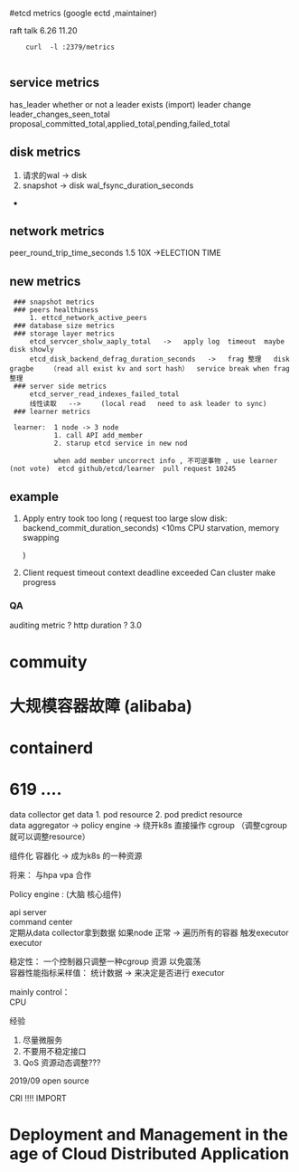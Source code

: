 

#etcd metrics (google ectd ,maintainer) 

  raft talk   6.26  11.20
 
```
    curl  -l :2379/metrics
    
```
  ## service metrics
  has_leader      whether or not a leader exists     (import)    leader change  
  leader_changes_seen_total                  
  proposal_committed_total,applied_total,pending,failed_total  
  
  ## disk    metrics      
   1. 请求的wal -> disk
   2. snapshot ->  disk
   wal_fsync_duration_seconds  
   
   +
  ## network metrics
  
  peer_round_trip_time_seconds     1.5    10X ->ELECTION TIME
  
  ## new   metrics
  
     ### snapshot metrics
     ### peers healthiness
         1. ettcd_network_active_peers
     ### database size metrics
     ### storage layer metrics 
         etcd_servcer_sholw_aaply_total   ->   apply log  timeout  maybe disk showly
         etcd_disk_backend_defrag_duration_seconds   ->   frag 整理   disk gragbe    （read all exist kv and sort hash）  service break when frag 整理
     ### server side metrics
         etcd_server_read_indexes_failed_total
         线性读取   -->     (local read   need to ask leader to sync)
     ### learner metrics
      
     learner:  1 node -> 3 node 
               1. call API add_member
               2. starup etcd service in new nod 
               
               when add member uncorrect info , 不可逆事物 , use learner  (not vote)  etcd github/etcd/learner  pull request 10245
        
               
     
  ##  example 
  
  1. Apply entry took too long 
     (
        request too large
        slow disk: backend_commit_duration_seconds)  <10ms
        CPU starvation, memory swapping
     
     )
  2. Client request timeout
      context deadline exceeded
      Can cluster make progress
      
      
      
  ### QA    
  auditing metric ? 
  http duration ? 
  3.0  
  
       
       
       
       
 
 
 
 
 
#   commuity


#   大规模容器故障 (alibaba)  


#  containerd 

#  619 ....
   
data collector  get data 1. pod resource 2. pod predict resource  
data aggregator 
->  policy engine -> 绕开k8s 直接操作 cgroup （调整cgroup 就可以调整resource）


组件化 容器化 -> 成为k8s 的一种资源

将来：  与hpa vpa  合作 

Policy engine : (大脑 核心组件) 

api server  
command center  
  定期从data collector拿到数据
  如果node 正常  -> 遍历所有的容器 触发executor  
executor  


稳定性： 一个控制器只调整一种cgroup 资源 以免震荡  
        容器性能指标采样值： 统计数据 -> 来决定是否进行 executor
        
        
mainly control：  
  CPU
  
 

经验  
  1. 尽量微服务  
  2. 不要用不稳定接口  
  3.  QoS 资源动态调整???
  
2019/09 open source      
      
 

CRI !!!! IMPORT




# Deployment and Management in the age of Cloud Distributed Application 

##
  
  
  
  

       
       
       
       
  
      
  
  
  
  
  
  